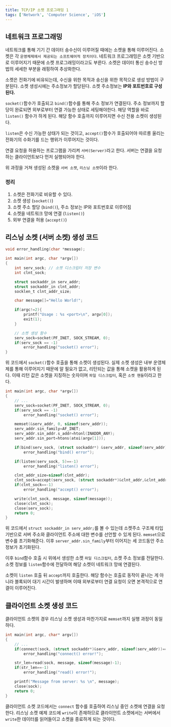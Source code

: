 ```yaml
---
title: TCP/IP 소켓 프로그래밍 1
tags: ['Network', 'Computer Science', 'iOS']
---
```


## 네트워크 프로그래밍

네트워크를 통해 기기 간 데이터 송수신이 이루어질 때에는 소켓을 통해 이루어진다. 소켓은 각 `운영체제에서 제공되는 소프트웨어적 장치이다`. 네트워크 프로그래밍은 소켓 기반으로 이루어지기 때문에 소켓 프로그래밍이라고도 부른다. 소켓은 데이터 통신 송수신 방법의 세세한 부분을 래핑하여 추상화한다.

소켓은 전화기에 비유되는데, 수신을 위한 목적과 송신을 위한 목적으로 생성 방법이 구분된다. 소켓 생성시에는 주소정보가 할당된다. 소켓 주소정보는 **IP와 포트번호로 구성된다.**

`socket()`함수가 호출되고 `bind()`함수를 통해 주소 정보가 연결된다. 주소 정보까지 할당이 완료되면 외부로부터 연결 가능한 상태로 세팅해야한다. 해당 역할을 바로 `listen()` 함수가 하게 된다. 해당 함수 호출까지 이루어지면 수신 전용 소켓이 생성된다.

`listen`은 수신 가능한 상태가 되는 것이고, `accept()`함수가 호출되어야 따르릉 울리는 전화기의 수화기를 드는 행위가 이루어지는 것이다.

연결 요청을 허용하는 프로그램을 가리켜 `서버(Server)`라고 한다. 서버는 연결을 요청하는 클라이언트보다 먼저 실행되어야 한다.

위 과정을 거쳐 생성된 소켓을 `서버 소켓`, `리스닝 소켓`이라 한다.

### 정리

1. 소켓은 전화기로 비유할 수 있다.
2. 소켓 생성 (`socket()`)
3. 소켓 주소 할당 (`bind()`), 주소 정보는 IP와 포트번호로 이루어짐
4. 소켓을 네트워크 망에 연결 (`listen()`)
5. 외부 연결을 허용 (`accept()`)

## 리스닝 소켓 (서버 소켓) 생성 코드

```c
void error_handling(char *message);

int main(int argc, char *argv[])
{
	int serv_sock; // 소켓 디스크립터 저장 변수
	int clnt_sock;

	struct sockaddr_in serv_addr;
	struct sockaddr_in clnt_addr;
	socklen_t clnt_addr_size;

	char message[]="Hello World!";

	if(argc!=2){
		printf("Usage : %s <port>\n", argv[0]);
		exit(1);
	}

    // 소켓 생성 함수
	serv_sock=socket(PF_INET, SOCK_STREAM, 0);
	if(serv_sock == -1)
		error_handling("socket() error");
}
```

위 코드에서 `socket()`함수 호출을 통해 소켓이 생성된다. 실제 소켓 생성은 내부 운영체제를 통해 이루어지기 때문에 알 필요가 없고, 리턴되는 값을 통해 소켓을 활용하게 된다. 이때 리턴 값은 소켓을 지칭하는 숫자이며 `파일 디스크립터`, 혹은 `소켓 핸들`이라고 한다.

```c
int main(int argc, char *argv[])
{
    // ...
    serv_sock=socket(PF_INET, SOCK_STREAM, 0);
    if(serv_sock == -1)
        error_handling("socket() error");

    memset(&serv_addr, 0, sizeof(serv_addr));
    serv_addr.sin_family=AF_INET;
    serv_addr.sin_addr.s_addr=htonl(INADDR_ANY);
    serv_addr.sin_port=htons(atoi(argv[1]));

    if(bind(serv_sock, (struct sockaddr*) &serv_addr, sizeof(serv_addr))==-1 )
        error_handling("bind() error");

    if(listen(serv_sock, 5)==-1)
        error_handling("listen() error");

    clnt_addr_size=sizeof(clnt_addr);
    clnt_sock=accept(serv_sock, (struct sockaddr*)&clnt_addr,&clnt_addr_size);
    if(clnt_sock==-1)
        error_handling("accept() error");

    write(clnt_sock, message, sizeof(message));
    close(clnt_sock);
    close(serv_sock);
    return 0;
}
```

위 코드에서 `struct sockaddr_in serv_addr;`를 볼 수 있는데 소켓주소 구조체 타입 기반으로 서버 주소와 클라이언트 주소에 대한 변수를 선언할 수 있게 된다. `memset`으로 변수를 초기화해준다. 이후 `server_addr.sin_family`부터 이어지는 세 코드동안 주소 정보가 초기화된다.

이후 `bind`함수 호출 시 위에서 생성한 소켓 `파일 디스크립터`, 소켓 주소 정보를 전달한다. 소켓 정보를 `listen`함수에 전달하여 해당 소켓이 네트워크 망에 연결된다.

소켓이 `listen` 호출 뒤 `accept`까지 호출한다. 해당 함수는 호출로 동작이 끝나는 게 아니라 블록되어 대기 시간이 발생하며 이때 외부로부터 연결 요청이 오면 본격적으로 연결이 이루어진다.

## 클라이언트 소켓 생성 코드

클라이언트 소켓의 경우 리스닝 소켓 생성과 마찬가지로 `memset`까지 실행 과정이 동일하다.

```c
int main(int argc, char* argv[])
{
	// ...
	if(connect(sock, (struct sockaddr*)&serv_addr, sizeof(serv_addr))==-1)
		error_handling("connect() error!");

	str_len=read(sock, message, sizeof(message)-1);
	if(str_len==-1)
		error_handling("read() error!");

	printf("Message from server: %s \n", message);
	close(sock);
	return 0;
}
```

클라이언트 소켓 코드에서는 `connect` 함수를 호출하여 리스닝 중인 소켓에 연결을 요청한다. 리스닝 소켓 예제 코드에 `write`이 존재하므로 클라이언트 소켓에서는 서버에서 `write`한 데이터를 읽어들이고 소켓을 종료하게 되는 것이다.
